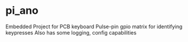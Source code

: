 # pi_ano
 Embedded Project for PCB keyboard
 Pulse-pin gpio matrix for identifying keypresses
 Also has some logging, config capabilities
